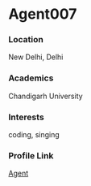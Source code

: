 # Agent007

### Location

New Delhi, Delhi

### Academics

Chandigarh University

### Interests

coding, singing

### Profile Link

[Agent](https://github.com/agent007112)
